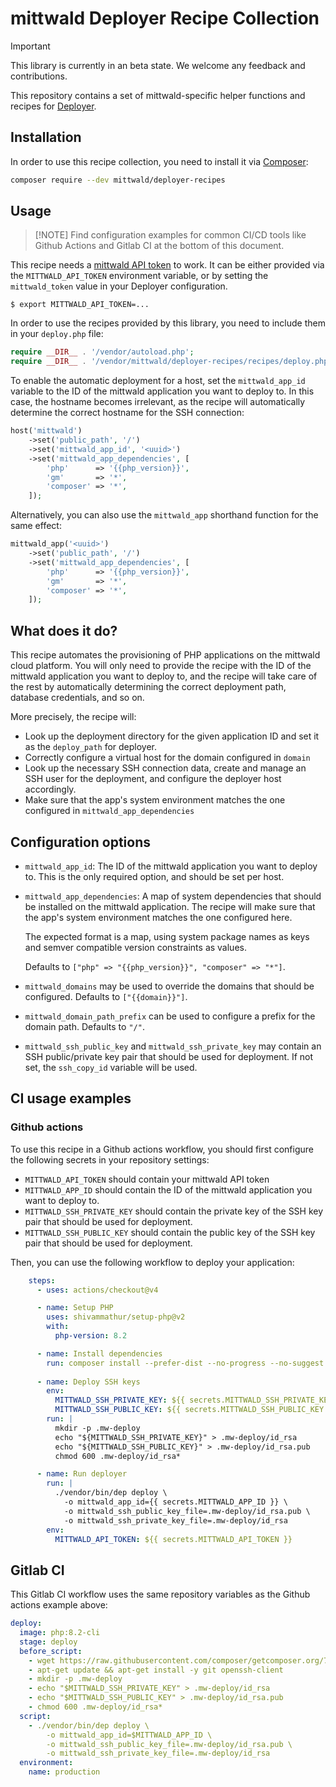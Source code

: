 # mittwald Deployer Recipe Collection

> [!IMPORTANT]
> This library is currently in an beta state. We welcome any feedback and contributions.

This repository contains a set of mittwald-specific helper functions and
recipes for [Deployer](https://deployer.org/).

## Installation

In order to use this recipe collection, you need to install it via
[Composer](https://getcomposer.org):

```bash
composer require --dev mittwald/deployer-recipes
```

## Usage

> [!NOTE] Find configuration examples for common CI/CD tools like Github Actions and Gitlab CI at the bottom of this document.

This recipe needs a [mittwald API token](https://developer.mittwald.de/docs/v2/api/intro/) to work. It can be either provided via the `MITTWALD_API_TOKEN` environment variable, or by setting the `mittwald_token` value in your Deployer configuration.

```
$ export MITTWALD_API_TOKEN=...
```

In order to use the recipes provided by this library, you need to include them in your `deploy.php` file:

```php
require __DIR__ . '/vendor/autoload.php';
require __DIR__ . '/vendor/mittwald/deployer-recipes/recipes/deploy.php';
```

To enable the automatic deployment for a host, set the `mittwald_app_id` variable to the ID of the mittwald application
you want to deploy to. In this case, the hostname becomes irrelevant, as the recipe will automatically determine the
correct hostname for the SSH connection:

```php
host('mittwald')
    ->set('public_path', '/')
    ->set('mittwald_app_id', '<uuid>')
    ->set('mittwald_app_dependencies', [
        'php'      => '{{php_version}}',
        'gm'       => '*',
        'composer' => '*',
    ]);
```

Alternatively, you can also use the `mittwald_app` shorthand function for the same effect:

```php
mittwald_app('<uuid>')
    ->set('public_path', '/')
    ->set('mittwald_app_dependencies', [
        'php'      => '{{php_version}}',
        'gm'       => '*',
        'composer' => '*',
    ]);
```

## What does it do?

This recipe automates the provisioning of PHP applications on the mittwald cloud platform. You will only need to provide
the recipe with the ID of the mittwald application you want to deploy to, and the recipe will take care of the rest by
automatically determining the correct deployment path, database credentials, and so on.

More precisely, the recipe will:

- Look up the deployment directory for the given application ID and set it as the `deploy_path` for deployer.
- Correctly configure a virtual host for the domain configured in `domain`
- Look up the necessary SSH connection data, create and manage an SSH user for
  the deployment, and configure the deployer host accordingly.
- Make sure that the app's system environment matches the one configured in `mittwald_app_dependencies`

## Configuration options

- `mittwald_app_id`: The ID of the mittwald application you want to deploy to. This is the only required option, and should be set per host.
 
- `mittwald_app_dependencies`: A map of system dependencies that should be installed on the mittwald application. The recipe will make sure that the app's system environment matches the one configured here.
 
  The expected format is a map, using system package names as keys and semver compatible version constraints as values.

  Defaults to `["php" => "{{php_version}}", "composer" => "*"]`.

- `mittwald_domains` may be used to override the domains that should be configured. Defaults to `["{{domain}}"]`.
 
- `mittwald_domain_path_prefix` can be used to configure a prefix for the domain path. Defaults to `"/"`.

- `mittwald_ssh_public_key` and `mittwald_ssh_private_key` may contain an SSH public/private key pair that should be used for deployment. If not set, the `ssh_copy_id` variable will be used.

## CI usage examples

### Github actions

To use this recipe in a Github actions workflow, you should first configure the following secrets in your repository settings:

- `MITTWALD_API_TOKEN` should contain your mittwald API token
- `MITTWALD_APP_ID` should contain the ID of the mittwald application you want to deploy to.
- `MITTWALD_SSH_PRIVATE_KEY` should contain the private key of the SSH key pair that should be used for deployment.
- `MITTWALD_SSH_PUBLIC_KEY` should contain the public key of the SSH key pair that should be used for deployment.

Then, you can use the following workflow to deploy your application:

```yaml
    steps:
      - uses: actions/checkout@v4

      - name: Setup PHP
        uses: shivammathur/setup-php@v2
        with:
          php-version: 8.2

      - name: Install dependencies
        run: composer install --prefer-dist --no-progress --no-suggest
        
      - name: Deploy SSH keys
        env:
          MITTWALD_SSH_PRIVATE_KEY: ${{ secrets.MITTWALD_SSH_PRIVATE_KEY }}
          MITTWALD_SSH_PUBLIC_KEY: ${{ secrets.MITTWALD_SSH_PUBLIC_KEY }}
        run: |
          mkdir -p .mw-deploy
          echo "${MITTWALD_SSH_PRIVATE_KEY}" > .mw-deploy/id_rsa
          echo "${MITTWALD_SSH_PUBLIC_KEY}" > .mw-deploy/id_rsa.pub
          chmod 600 .mw-deploy/id_rsa*

      - name: Run deployer
        run: |
          ./vendor/bin/dep deploy \
            -o mittwald_app_id={{ secrets.MITTWALD_APP_ID }} \
            -o mittwald_ssh_public_key_file=.mw-deploy/id_rsa.pub \
            -o mittwald_ssh_private_key_file=.mw-deploy/id_rsa
        env:
          MITTWALD_API_TOKEN: ${{ secrets.MITTWALD_API_TOKEN }}
```

## Gitlab CI

This Gitlab CI workflow uses the same repository variables as the Github actions example above:

```yaml
deploy:
  image: php:8.2-cli
  stage: deploy
  before_script:
    - wget https://raw.githubusercontent.com/composer/getcomposer.org/76a7060ccb93902cd7576b67264ad91c8a2700e2/web/installer -O - -q | php -- --quiet
    - apt-get update && apt-get install -y git openssh-client
    - mkdir -p .mw-deploy
    - echo "$MITTWALD_SSH_PRIVATE_KEY" > .mw-deploy/id_rsa
    - echo "$MITTWALD_SSH_PUBLIC_KEY" > .mw-deploy/id_rsa.pub
    - chmod 600 .mw-deploy/id_rsa*
  script:
    - ./vendor/bin/dep deploy \
        -o mittwald_app_id=$MITTWALD_APP_ID \
        -o mittwald_ssh_public_key_file=.mw-deploy/id_rsa.pub \
        -o mittwald_ssh_private_key_file=.mw-deploy/id_rsa
  environment:
    name: production
```